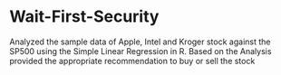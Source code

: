 # Wait-First-Security
Analyzed the sample data of Apple, Intel and Kroger stock against the SP500 using the Simple Linear Regression in R. Based on the Analysis provided the appropriate recommendation to buy or sell the stock
